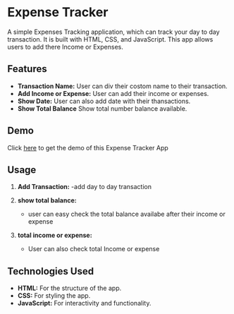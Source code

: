 # Expense Tracker

A simple Expenses Tracking application, which can track your day to day transaction. It is built with HTML, CSS, and JavaScript. This app allows users to add there Income or Expenses.

## Features

- **Transaction Name:** User can div their costom name to their transaction.
- **Add Income or Expense:** User can add their income or expenses.
- **Show Date:** User can also add date with their thansactions.
- **Show Total Balance** Show total number balance available.

## Demo
Click [here]([https://himanshuchopra99.github.io/To-Do-App/](https://himanshuchopra99.github.io/Expense-Tracker/)) to get the demo of this Expense Tracker App

## Usage

1. **Add Transaction:**
   -add day to day transaction 

3. **show total balance:**
   - user can easy check the total balance availabe after their income or expense

4. **total income or expense:**
   - User can also check total Income or expense 

## Technologies Used

- **HTML:** For the structure of the app.
- **CSS:** For styling the app.
- **JavaScript:** For interactivity and functionality.
